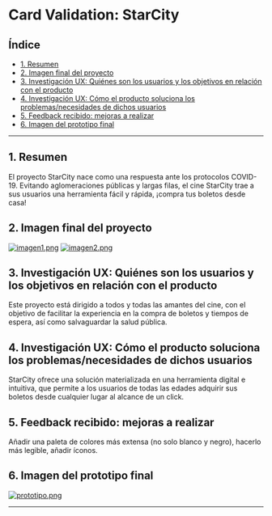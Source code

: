 # Card Validation: StarCity

## Índice

* [1. Resumen](#1-resumen)
* [2. Imagen final del proyecto](#2-imagen-final-del-proyecto)
* [3. Investigación UX: Quiénes son los usuarios y los objetivos en relación con el producto](#3-investigación-ux-quiénes-son-los-usuarios-y-los-objetivos-en-relación-con-el-producto)
* [4. Investigación UX: Cómo el producto soluciona los problemas/necesidades de dichos usuarios](#4-investigación-ux-cómo-el-producto-soluciona-los-problemasnecesidades-de-dichos-usuarios)
* [5. Feedback recibido: mejoras a realizar](#5-feedback-recibido-mejoras-a-realizar)
* [6. Imagen del prototipo final](#6-imagen-del-prototipo-final)


***

## 1. Resumen 
El proyecto StarCity nace como una respuesta ante los protocolos COVID-19.
Evitando aglomeraciones públicas y largas filas, el cine StarCity trae a sus usuarios
una herramienta fácil y rápida, ¡compra tus boletos desde casa!

## 2. Imagen final del proyecto

[![imagen1.png](https://i.postimg.cc/FR5jfwPR/imagen1.png)](https://postimg.cc/f3C3pqQn)
[![imagen2.png](https://i.postimg.cc/MGRB8dW8/imagen2.png)](https://postimg.cc/GBLtFP8M)

## 3. Investigación UX: Quiénes son los usuarios y los objetivos en relación con el producto

Este proyecto está dirigido a todos y todas las amantes del cine, con el objetivo de facilitar
la experiencia en la compra de boletos y tiempos de espera, así como salvaguardar la salud
pública.

## 4. Investigación UX: Cómo el producto soluciona los problemas/necesidades de dichos usuarios

StarCity ofrece una solución materializada en una herramienta digital e intuitiva,
que permite a los usuarios de todas las edades adquirir sus boletos desde cualquier lugar al
alcance de un click.

## 5. Feedback recibido: mejoras a realizar

Añadir una paleta de colores más extensa (no solo blanco y negro), hacerlo más legible,
añadir íconos.

## 6. Imagen del prototipo final

[![prototipo.png](https://i.postimg.cc/5NRQYZyV/prototipo.png)](https://postimg.cc/hfVtNZVy)

***

